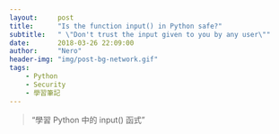 ```yaml
---
layout:     post
title:      "Is the function input() in Python safe?"
subtitle:   " \"Don't trust the input given to you by any user\""
date:       2018-03-26 22:09:00
author:     "Nero"
header-img: "img/post-bg-network.gif"
tags:
    - Python
    - Security
    - 學習筆記
---
```

> “學習 Python 中的 input() 函式”
